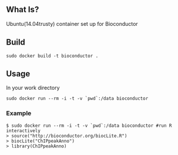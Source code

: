 ## What Is?

Ubuntu(14.04trusty) container set up for Bioconductor

## Build

`sudo docker build -t bioconductor .`

## Usage

In your work directory

``sudo docker run --rm -i -t -v `pwd`:/data bioconductor``

### Example

    $ sudo docker run --rm -i -t -v `pwd`:/data bioconductor #run R interactively
    > source("http://bioconductor.org/biocLite.R")
    > biocLite("ChIPpeakAnno")
    > library(ChIPpeakAnno)
